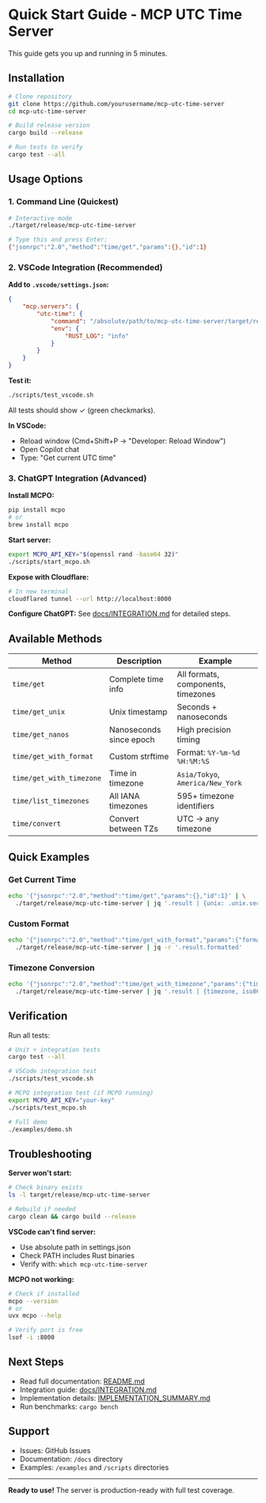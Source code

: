 # Quick Start Guide - MCP UTC Time Server

This guide gets you up and running in 5 minutes.

## Installation

```bash
# Clone repository
git clone https://github.com/yourusername/mcp-utc-time-server
cd mcp-utc-time-server

# Build release version
cargo build --release

# Run tests to verify
cargo test --all
```

## Usage Options

### 1. Command Line (Quickest)

```bash
# Interactive mode
./target/release/mcp-utc-time-server

# Type this and press Enter:
{"jsonrpc":"2.0","method":"time/get","params":{},"id":1}
```

### 2. VSCode Integration (Recommended)

**Add to `.vscode/settings.json`:**

```json
{
    "mcp.servers": {
        "utc-time": {
            "command": "/absolute/path/to/mcp-utc-time-server/target/release/mcp-utc-time-server",
            "env": {
                "RUST_LOG": "info"
            }
        }
    }
}
```

**Test it:**

```bash
./scripts/test_vscode.sh
```

All tests should show ✓ (green checkmarks).

**In VSCode:**
- Reload window (Cmd+Shift+P → "Developer: Reload Window")
- Open Copilot chat
- Type: "Get current UTC time"

### 3. ChatGPT Integration (Advanced)

**Install MCPO:**

```bash
pip install mcpo
# or
brew install mcpo
```

**Start server:**

```bash
export MCPO_API_KEY="$(openssl rand -base64 32)"
./scripts/start_mcpo.sh
```

**Expose with Cloudflare:**

```bash
# In new terminal
cloudflared tunnel --url http://localhost:8000
```

**Configure ChatGPT:**
See [docs/INTEGRATION.md](docs/INTEGRATION.md#3-chatgpt-integration-via-cloudflare-tunnel) for detailed steps.

## Available Methods

| Method | Description | Example |
|--------|-------------|---------|
| `time/get` | Complete time info | All formats, components, timezones |
| `time/get_unix` | Unix timestamp | Seconds + nanoseconds |
| `time/get_nanos` | Nanoseconds since epoch | High precision timing |
| `time/get_with_format` | Custom strftime | Format: `%Y-%m-%d %H:%M:%S` |
| `time/get_with_timezone` | Time in timezone | `Asia/Tokyo`, `America/New_York` |
| `time/list_timezones` | All IANA timezones | 595+ timezone identifiers |
| `time/convert` | Convert between TZs | UTC → any timezone |

## Quick Examples

### Get Current Time
```bash
echo '{"jsonrpc":"2.0","method":"time/get","params":{},"id":1}' | \
  ./target/release/mcp-utc-time-server | jq '.result | {unix: .unix.seconds, iso8601}'
```

### Custom Format
```bash
echo '{"jsonrpc":"2.0","method":"time/get_with_format","params":{"format":"%Y-%m-%d %H:%M:%S"},"id":1}' | \
  ./target/release/mcp-utc-time-server | jq -r '.result.formatted'
```

### Timezone Conversion
```bash
echo '{"jsonrpc":"2.0","method":"time/get_with_timezone","params":{"timezone":"Asia/Tokyo"},"id":1}' | \
  ./target/release/mcp-utc-time-server | jq '.result | {timezone, iso8601, offset}'
```

## Verification

Run all tests:

```bash
# Unit + integration tests
cargo test --all

# VSCode integration test
./scripts/test_vscode.sh

# MCPO integration test (if MCPO running)
export MCPO_API_KEY="your-key"
./scripts/test_mcpo.sh

# Full demo
./examples/demo.sh
```

## Troubleshooting

**Server won't start:**
```bash
# Check binary exists
ls -l target/release/mcp-utc-time-server

# Rebuild if needed
cargo clean && cargo build --release
```

**VSCode can't find server:**
- Use absolute path in settings.json
- Check PATH includes Rust binaries
- Verify with: `which mcp-utc-time-server`

**MCPO not working:**
```bash
# Check if installed
mcpo --version
# or
uvx mcpo --help

# Verify port is free
lsof -i :8000
```

## Next Steps

- Read full documentation: [README.md](README.md)
- Integration guide: [docs/INTEGRATION.md](docs/INTEGRATION.md)
- Implementation details: [IMPLEMENTATION_SUMMARY.md](IMPLEMENTATION_SUMMARY.md)
- Run benchmarks: `cargo bench`

## Support

- Issues: GitHub Issues
- Documentation: `/docs` directory
- Examples: `/examples` and `/scripts` directories

---

**Ready to use!** The server is production-ready with full test coverage.
